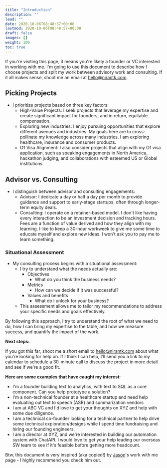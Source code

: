 ```yaml
---
title: "Introduction"
description: ""
lead: ""
date: 2020-10-06T08:48:57+00:00
lastmod: 2020-10-06T08:48:57+00:00
draft: false
images: []
weight: 100
toc: true
---
```

If you're visiting this page, it means you're likely a founder or VC interested in working with me. I'm going to use this document to describe how I choose projects and split my work between advisory work and consulting. If it all makes sense, shoot me an email at [hello@nirantk.com](mailto:hello@nirantk.com).

## Picking Projects
- I prioritize projects based on three key factors:
    - High-Value Projects: I seek projects that leverage my expertise and create significant impact for founders, and in return, equitable compensation.
    - Exploring new industries: I enjoy pursuing opportunities that explore different avenues and industries. My goals here are to cross-pollinate my knowledge across many industries. I am exploring healthcare, insurance and consumer products.
    - O1 Visa Alignment: I also consider projects that align with my O1 visa application, such as speaking engagements in North America, hackathon judging, and collaborations with esteemed US or Global institutions.

## Advisor vs. Consulting
- I distinguish between advisor and consulting engagements:
    - Advisor: I dedicate a day or half a day per month to provide guidance and support to early-stage startups, often through longer-term equity deals.
    - Consulting: I operate on a retainer-based model. I don't like having every interaction to be an investment decision and tracking hours. Fees are a function of value derived and how they align with my learning. I like to keep a 30-hour workweek to give me some time to educate myself and explore new ideas. I won't ask you to pay me to learn something.

### Situational Assessment
- My consulting process begins with a situational assessment:
    - I try to understand what the needs actually are:
        - Objectives
            - What do you think the business needs?
        - Metrics
            - How can we decide if it was successful?
        - Values and benefits
            - What do I unlock for your business?
    - This assessment allows me to tailor my recommendations to address your specific needs and goals effectively.

By following this approach, I try to understand the root of what we need to do, how I can bring my expertise to the table, and how we measure success, and quantify the impact of the work.

**Next steps:**

If you got this far, shoot me a *short* email to [hello@nirantk.com](mailto:hello@nirantk.com) about what you're looking for help on. If I think I can help, I'll send you a link to my calendar to schedule a 30-minute call to discuss the project in more detail and see if we're a good fit.

**Here are some examples that have caught my interest:**

- I'm a founder building text to analytics, with text to SQL as a core component. Can you help prototype a solution?
- I'm a non-technical founder at a healthcare startup and need help evaluating out text to speech (ASR) and summarization vendors
- I am at ABC VC and I'd love to get your thoughts on XYZ and help with some due diligence.
- I am a technical co-founder looking for a technical partner to help drive some technical exploration/designs while I spend time fundraising and hiring our founding engineers.
- I am a director at XYZ, and we're interested in building our automation system with ChatAPI. I would love to get your help leading our overseas SW team to see if it's feasible before getting more headcount.

Btw, this document is very inspired (aka copied!) by [Jason](https://www.jxnl.co/)'s work with me page - I highly recommend you check him out.